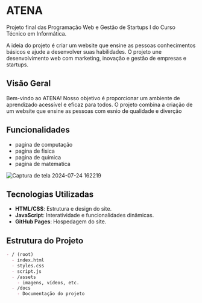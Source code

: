 # ATENA

Projeto final das Programação Web e Gestão de Startups I do Curso Técnico em Informática. 

A ideia do projeto é criar um website que ensine as pessoas conhecimentos básicos e ajude a desenvolver suas habilidades. O projeto une desenvolvimento web com marketing, inovação e gestão de empresas e startups.

## Visão Geral

Bem-vindo ao ATENA! Nosso objetivo é proporcionar um ambiente de aprendizado acessível e eficaz para todos. O projeto combina a criação de um website que ensine as pessoas com esnio de qualidade e diverção
## Funcionalidades

- pagina de computação
- pagina de fisica
- pagina de quimica
- pagina de matematica
  
![Captura de tela 2024-07-24 162219](https://github.com/user-attachments/assets/11c10926-dca6-4121-8af8-3f224601bbfe)

## Tecnologias Utilizadas

- **HTML/CSS**: Estrutura e design do site.
- **JavaScript**: Interatividade e funcionalidades dinâmicas.
- **GitHub Pages**: Hospedagem do site.

## Estrutura do Projeto

```markdown
- / (root)
  - index.html
  - styles.css
  - script.js
  - /assets
    - imagens, vídeos, etc.
  - /docs
    - Documentação do projeto
